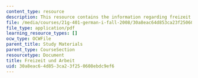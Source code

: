 ```yaml
---
content_type: resource
description: This resource contains the information regarding freizeit und arbeit.
file: /media/courses/21g-401-german-i-fall-2008/30a8eac64d853ca23f250608ebdc9ef6_MIT21G_401F08_freiz_arbe.pdf
file_type: application/pdf
learning_resource_types: []
ocw_type: OCWFile
parent_title: Study Materials
parent_type: CourseSection
resourcetype: Document
title: Freizeit und Arbeit
uid: 30a8eac6-4d85-3ca2-3f25-0608ebdc9ef6
---
```

